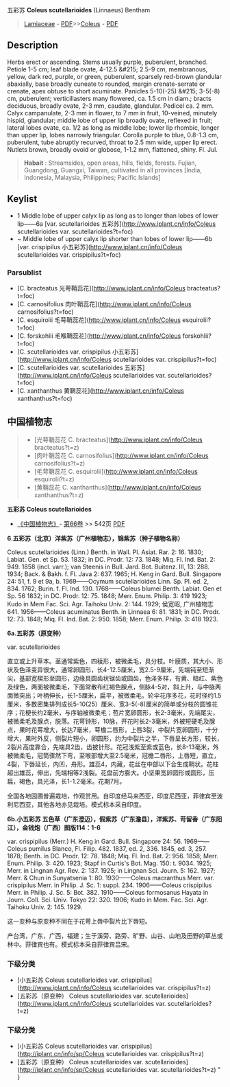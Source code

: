 五彩苏 **Coleus scutellarioides** (Linnaeus) Bentham

> [Lamiaceae](http://www.iplant.cn/info/Lamiaceae?t=foc) - [PDF](http://www.iplant.cn/foc/pdf/Lamiaceae.pdf)>>[Coleus](http://www.iplant.cn/info/Coleus?t=foc) - [PDF](http://www.iplant.cn/foc/pdf/Coleus.pdf)

## Description

Herbs erect or ascending. Stems usually purple, puberulent, branched. Petiole 1-5 cm; leaf blade ovate, 4-12.5 &amp;#215; 2.5-9 cm, membranous, yellow, dark red, purple, or green, puberulent, sparsely red-brown glandular abaxially, base broadly cuneate to rounded, margin crenate-serrate or crenate, apex obtuse to short acuminate. Panicles 5-10(-25) &amp;#215; 3-5(-8) cm, puberulent; verticillasters many flowered, ca. 1.5 cm in diam.; bracts deciduous, broadly ovate, 2-3 mm, caudate, glandular. Pedicel ca. 2 mm. Calyx campanulate, 2-3 mm in flower, to 7 mm in fruit, 10-veined, minutely hispid, glandular; middle lobe of upper lip broadly ovate, reflexed in fruit; lateral lobes ovate, ca. 1/2 as long as middle lobe; lower lip rhombic, longer than upper lip, lobes narrowly triangular. Corolla purple to blue, 0.8-1.3 cm, puberulent, tube abruptly recurved, throat to 2.5 mm wide, upper lip erect. Nutlets brown, broadly ovoid or globose, 1-1.2 mm, flattened, shiny. Fl. Jul.

> **Habait** : 
> Streamsides, open areas, hills, fields, forests. Fujian, Guangdong, Guangxi, Taiwan, cultivated in all provinces [India, Indonesia, Malaysia, Philippines; Pacific Islands]

## Keylist

* 1 Middle lobe of upper calyx lip as long as to  longer than lobes of lower lip——6a  [var. scutellarioides 五彩苏](http://www.iplant.cn/info/Coleus scutellarioides var. scutellarioides?t=foc)
* ~ Middle lobe of upper calyx lip shorter than lobes of lower lip——6b  [var. crispipilus 小五彩苏](http://www.iplant.cn/info/Coleus scutellarioides var. crispipilus?t=foc)

### Parsublist

* [C.  bracteatus  光萼鞘蕊花](http://www.iplant.cn/info/Coleus bracteatus?t=foc)
* [C.  carnosifolius  肉叶鞘蕊花](http://www.iplant.cn/info/Coleus carnosifolius?t=foc)
* [C.  esquirolii  毛萼鞘蕊花](http://www.iplant.cn/info/Coleus esquirolii?t=foc)
* [C.  forskohlii  毛喉鞘蕊花](http://www.iplant.cn/info/Coleus forskohlii?t=foc)
* [C.  scutellarioides var. crispipilus  小五彩苏](http://www.iplant.cn/info/Coleus scutellarioides var. crispipilus?t=foc)
* [C.  scutellarioides var. scutellarioides  五彩苏](http://www.iplant.cn/info/Coleus scutellarioides var. scutellarioides?t=foc)
* [C.  xanthanthus  黄鞘蕊花](http://www.iplant.cn/info/Coleus xanthanthus?t=foc)

## 中国植物志

> * [光萼鞘蕊花  C.  bracteatus](http://www.iplant.cn/info/Coleus bracteatus?t=z)
> * [肉叶鞘蕊花  C.  carnosifolius](http://www.iplant.cn/info/Coleus carnosifolius?t=z)
> * [毛萼鞘蕊花  C.  esquirolii](http://www.iplant.cn/info/Coleus esquirolii?t=z)
> * [黄鞘蕊花  C.  xanthanthus](http://www.iplant.cn/info/Coleus xanthanthus?t=z)

**五彩苏 Coleus scutellarioides**

* [《中国植物志》](http://www.iplant.cn/frps)- [第66卷](http://www.iplant.cn/frps/vol/66) >> 542页 [PDF](http://www.iplant.cn/frps/pdf/66/542a.PDF)

**6.五彩苏（北京）洋紫苏（广州植物志），锦紫苏（种子植物名称）**

Coleus scutellarioides (Linn.) Benth. in Wall. Pl. Asiat. Rar. 2: 16. 1830; Labiat. Gen. et Sp. 53. 1832; in DC. Prodr. 12: 73. 1848; Miq. Fl. Ind. Bat. 2: 949. 1858 (incl. varr.); van Steenis in Bull. Jard. Bot. Buitenz. III, 13: 288. 1934; Back. & Bakh. f. Fl. Java 2: 637. 1965; H. Keng in Gard. Bull. Singapore 24: 51, f. 9 et 9a, b. 1969——Ocymum scutellarioides Linn. Sp. Pl. ed. 2, 834. 1762; Burin. f. Fl. Ind. 130. 1768——Coleus blumei Benth. Labiat. Gen et Sp. 56 1832; in DC. Prodr. 12: 75. 1848; Merr. Enum. Philip. 3: 419 1923; Kudo in Mem Fac. Sci. Agr. Taihoku Univ. 2: 144. 1929; 侯宽昭, 广州植物志641. 1956——Coleus acuminatus Benth. in Linnaea 6: 81. 1831; in DC. Prodr. 12: 73. 1848; Miq. Fl. Ind. Bat. 2: 950. 1858; Merr. Enum. Philip. 3: 418 1923.

**6a.五彩苏（原变种）**

var. scutellarioides

直立或上升草本。茎通常紫色，四稜形，被微柔毛，具分枝。叶膜质，其大小、形状及色泽变异很大，通常卵圆形，长4-12.5厘米，宽2.5-9厘米，先端钝至短渐尖，基部宽楔形至圆形，边缘具圆齿状锯齿或圆齿，色泽多样，有黄、暗红、紫色及绿色，两面被微柔毛，下面常散布红褐色腺点，侧脉4-5对，斜上升，与中脉两面微突出；叶柄伸长，长1-5厘米，扁平，被微柔毛。轮伞花序多花，花时径约1.5厘米，多数密集排列成长5-10(25）厘米、宽3-5(-8)厘米的简单或分枝的圆锥花序；花梗长约2毫米，与序轴被微柔毛；苞片宽卵圆形，长2-3毫米，先端尾尖，被微柔毛及腺点，脱落。花萼钟形，10脉，开花时长2-3毫米，外被短硬毛及腺点，果时花萼增大，长达7毫米，萼檐二唇形，上唇3裂，中裂片宽卵圆形，十分增大，果时外反，侧裂片短小，卵圆形，约为中裂片之半，下唇呈长方形，较长，2裂片高度靠合，先端具2齿，齿披针形。花冠浅紫至紫或蓝色，长8-13毫米，外被微柔毛，冠筒骤然下弯，至喉部增大至2.5毫米，冠檐二唇形，上唇短，直立，4裂，下唇延长，内凹，舟形。雄蕊4，内藏，花丝在中部以下合生成鞘状。花柱超出雄蕊，伸出，先端相等2浅裂。花盘前方膨大。小坚果宽卵圆形或圆形，压扁，褐色，具光泽，长1-1.2毫米。花期7月。

全国各地园圃普遍栽培，作观赏用。自印度经马来西亚，印度尼西亚，菲律宾至波利尼西亚，其他各地亦见栽培。模式标本采自印度。

**6b.小五彩苏 五色草（广东澄迈），假紫苏（广东澹县），洋紫苏、苛留香（广东阳江），金钱炮（广西）图版114：1-6**

var. crispipilus (Merr.) H. Keng in Gard. Bull. Singapore 24: 56. 1969——Coleus pumilus Blanco, Fl. Filip. 482. 1837, ed. 2, 336. 1845, ed. 3, 257. 1878; Benth. in DC. Prodr. 12: 78. 1848; Miq. Fl. Ind. Bat. 2: 956. 1858; Merr. Enum. Philip. 3: 420. 1923; Stapf in Curtis's Bot. Mag. 150: t. 9034. 1925; Merr. in Lingnan Agr. Rev. 2: 137. 1925; in Lingnan Sci. Journ. 5: 162. 1927; Merr. & Chun in Sunyatsenia 1: 80. 1930——Coleus macranthus Merr. var. crispipilus Merr. in Philip. J. Sc. 1: suppl. 234. 1906——Coleus crispipilus Merr. in Philip. J. Sc. 5: Bot. 382. 1910——Coleus formosanus Hayata in Journ. Coll. Sci. Univ. Tokyo 22: 320. 1906; Kudo in Mem. Fac. Sci. Agr. Taihoku Univ. 2: 145. 1929.

这一变种与原变种不同在于花萼上唇中裂片比下唇短。

产台湾，广东，广西，福建；生于溪旁、路旁、旷野、山谷、山地及田野的草丛或林中。菲律宾也有。模式标本采自菲律宾吕宋。

### 下级分类
* [小五彩苏  Coleus scutellarioides var. crispipilus](http://www.iplant.cn/info/Coleus scutellarioides var. crispipilus?t=z)
* [五彩苏（原变种）  Coleus scutellarioides var. scutellarioides](http://www.iplant.cn/info/Coleus scutellarioides var. scutellarioides?t=z)

### 下级分类
* [小五彩苏  Coleus scutellarioides var. crispipilus](http://iplant.cn/info/sp/Coleus scutellarioides var. crispipilus?t=z)
* [五彩苏（原变种）  Coleus scutellarioides var. scutellarioides](http://iplant.cn/info/sp/Coleus scutellarioides var. scutellarioides?t=z)
"
}